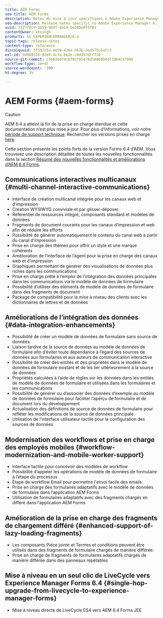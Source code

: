 ```yaml
---
title: AEM Forms
seo-title: AEM Forms
description: Notes de mise à jour spécifiques à Adobe Experience Manager 6.3 Forms.
seo-description: Release notes specific to Adobe Experience Manager 6.3 Forms.
uuid: 317770c9-bb59-4bdf-8a14-be265e8f5f81
contentOwner: khsingh
products: SG_EXPERIENCEMANAGER/6.4
topic-tags: release-notes
content-type: reference
discoiquuid: 3f592c5a-4e59-436e-b67b-3ed575c6afc3
exl-id: 94989316-02df-4cfa-bb2e-c0d357dff728
source-git-commit: c5b816d74c6f02f85476d16868844f39b4c47996
workflow-type: tm+mt
source-wordcount: '399'
ht-degree: 3%

---
```


# AEM Forms {#aem-forms}

>[!CAUTION]
>
>AEM 6.4 a atteint la fin de la prise en charge étendue et cette documentation n’est plus mise à jour. Pour plus d’informations, voir notre [période de support technique](https://helpx.adobe.com/fr/support/programs/eol-matrix.html). Rechercher les versions prises en charge [here](https://experienceleague.adobe.com/docs/?lang=fr).

Cette section présente les points forts de la version Forms 6.4 d’AEM. Vous trouverez une description détaillée de toutes les nouvelles fonctionnalités dans la section [Résumé des nouvelles fonctionnalités et améliorations d’AEM 6.4 Forms](/help/forms/using/whats-new.md).

## Communications interactives multicanaux {#multi-channel-interactive-communications}

* Interface de création multicanal intégrée pour les canaux web et d’impression
* Création WYSIWYG conviviale et par glisser-déposer
* Référentiel de ressources intégré, composants standard et modèles de données
* Fragments de document courants pour les canaux d’impression et web afin de réduire les efforts
* Possibilité de générer automatiquement le contenu du canal web à partir du canal d’impression
* Prise en charge des thèmes pour offrir un style et une marque cohérents
* Amélioration de l’interface de l’agent pour la prise en charge des canaux web et d’impression
* Graphiques permettant de générer des visualisations de données plus riches dans les communications
* Prise en charge prête à l’emploi de l’intégration des données principales dans les communications via le modèle de données de formulaire
* Possibilité d’utiliser des éléments de modèle de données de formulaire dans des fragments de document
* Package de compatibilité pour la mise à niveau des clients avec les dictionnaires de lettres et de données

## Améliorations de l’intégration des données {#data-integration-enhancements}

* Possibilité de créer un modèle de données de formulaire sans source de données
* Liaison tardive de la source de données au modèle de données de formulaire afin d’éviter toute dépendance à l’égard des sources de données aux formulaires et aux auteurs de communication interactive
* Possibilité de créer des entités et des propriétés dans le modèle de données de formulaire existant et de les lier ultérieurement à la source de données
* Propriétés calculées à l’aide de règles sur les données dans les entités de modèle de données de formulaire et utilisées dans les formulaires et les communications
* Possibilité de générer ou d’associer des données d’exemple au modèle de données de formulaire pour faciliter l’aperçu de formulaire et de document lors du développement
* Actualisation des définitions de source de données de formulaire pour refléter les modifications de la source de données principale
* Utilisation de l’interface utilisateur tactile pour la configuration des sources de données

## Modernisation des workflows et prise en charge des employés mobiles {#workflow-modernization-and-mobile-worker-support}

* Interface tactile pour concevoir des modèles de workflow
* Possibilité d’appeler les opérations de modèle de données de formulaire à l’étape du processus
* Étape de workflow Email pour permettre l&#39;envoi facile des emails
* Prise en charge des formulaires adaptatifs avec le modèle de données de formulaire dans l’application AEM Forms
* Utilisation de formulaires adaptatifs avec des fragments chargés en différé dans l’application AEM Forms

## Amélioration de la prise en charge des fragments de chargement différé {#enhanced-support-of-lazy-loading-fragments}

* Les composants Pièce jointe et Termes et conditions peuvent être utilisés dans des fragments de formulaire chargés de manière différée.
* Prise en charge de fragments de formulaires adaptatifs chargés de manière différée dans des panneaux répétables

## Mise à niveau en un seul clic de LiveCycle vers Experience Manager Forms 6.4 {#single-hop-upgrade-from-livecycle-to-experience-manager-forms}

* Mise à niveau directe de LiveCycle ES4 vers AEM 6.4 Forms JEE

